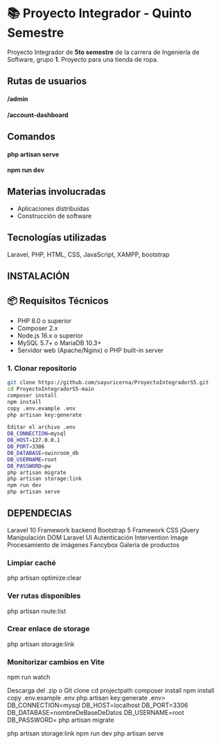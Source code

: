 # 📚 Proyecto Integrador - Quinto Semestre
Proyecto Integrador de **5to semestre** de la carrera de Ingeniería de Software, grupo **1**. Proyecto para una tienda de ropa. 

## Rutas de usuarios

#### /admin
#### /account-dashboard

## Comandos

#### php artisan serve
#### npm run dev 

## Materias involucradas

- Aplicaciones distribuidas
- Construcción de software

## Tecnologías utilizadas

Laravel, PHP, HTML, CSS, JavaScript, XAMPP, bootstrap


## INSTALACIÓN
## 📦 Requisitos Técnicos
- PHP 8.0 o superior
- Composer 2.x
- Node.js 16.x o superior
- MySQL 5.7+ o MariaDB 10.3+
- Servidor web (Apache/Nginx) o PHP built-in server

### 1. Clonar repositorio
```bash
git clone https://github.com/sayuricerna/ProyectoIntegradorS5.git
cd ProyectoIntegradorS5-main
composer install
npm install
copy .env.example .env
php artisan key:generate

Editar el archivo .env
DB_CONNECTION=mysql
DB_HOST=127.0.0.1
DB_PORT=3306
DB_DATABASE=swinroom_db
DB_USERNAME=root
DB_PASSWORD=pw
php artisan migrate
php artisan storage:link
npm run dev
php artisan serve

```

## DEPENDECIAS

Laravel 10	Framework backend
Bootstrap 5	Framework CSS
jQuery	Manipulación DOM
Laravel UI	Autenticación
Intervention Image	Procesamiento de imágenes
Fancybox	Galería de productos

### Limpiar caché
php artisan optimize:clear

### Ver rutas disponibles
php artisan route:list

### Crear enlace de storage
php artisan storage:link

### Monitorizar cambios en Vite
npm run watch

Descarga del .zip o Git clone
cd projectpath
composer install
npm install
copy .env.example .env
php artisan key:generate
.env> 
DB_CONNECTION=mysql
DB_HOST=localhost
DB_PORT=3306
DB_DATABASE=nombreDeBaseDeDatos
DB_USERNAME=root
DB_PASSWORD=
php artisan migrate
<!-- php artisan db:seed -->
php artisan storage:link
npm run dev
php artisan serve



<!-- Modelo: -->
<!-- 
app
    Http
        Controllers
            Auth
                ConfirmPasswordController.php
                ForgorPasswordController.php
                LoginController.php
                RegisterController.php
                ResetPasswordController.php
                VerificationController.php
            AdminController.php
            Controller.php
            HomeController.php
            UserController.php
        Middleware
            AuthAdmin.php
    Models
        Brand.php
        Category.php
        User.php
    Providers
        AppServiceProvider.php
bootstrap
    cache
        .gitignore
        packages.php
        services.php
    app.php
    providers.php
config
    app.php
    auth.php
    cache.php
    database.php
    filesystems.php
    logging.php
    mail.php
    queue.php
    services.php
    session.php
database
    factories
        UserFactory.php
    migrations
        users_table.php
        cache_table.php
        jobs_cache.php
        brands_table.php
        categories_table.php
    seeders
        DatabaseSeeder.php
    .gitignore
    database.sqlite
node_modules
public
    assets
        css
            plugins
                swiper.min.css
            custom.css
            style.css
        fonts
            SofiaProBold.woff
        images
            about
                about-1.jpg
            home
                ...
            products
                ...
            shop
                ...
        js
    build
    css
    font
    icon
    images
    js
    uploads
        categories
        uploads
    hot
    index.php
resources
    css
    js
    sass
    views
        admin
            brand-add.blade.php
            brand-edit.blade.php
            brands.blade.php
            categories.blade.php
            category-add.blade.php
            category-edit.blade.php
            index.blade.php
        auth
            passwords
            login.blade.php
            register.blade.php
            verify.blade.php
        layouts
            admin.blade.php
            app.blade.php
        user
            account-nav.blade.php
            index.blade.php
        contact.blade.php
        home.blade.php
        index.blade.php
routes
    console.php
    web.php
storage
tests
vender
.editorconfig
.emv
.env.example
.gitattributes
.gitignore
artisan
composer.json
composer.lock
package-lock.json
package.json
 -->
